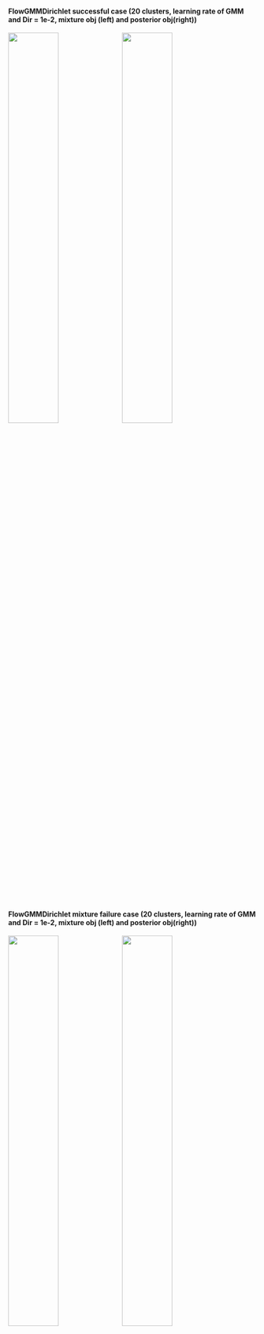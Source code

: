 
#### FlowGMMDirichlet successful case (20 clusters, learning rate of GMM and Dir = 1e-2, mixture obj (left) and posterior obj(right))
<p float="left">
    <img src="test_succ_cass_mixture.gif" width="45%" height="45%">
    <img src="test_succ_cass_posterior_pinwheels.gif" width="45%" height="45%">
</p>

#### FlowGMMDirichlet mixture failure case (20 clusters, learning rate of GMM and Dir = 1e-2, mixture obj (left) and posterior obj(right))
<p float="left">
    <img src="test_fail_cass_mixture.gif" width="45%" height="45%">
    <img src="test_succ_cass_posterior.gif" width="45%" height="45%">
</p>


